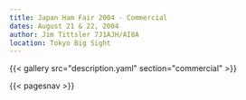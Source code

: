 ```yaml
---
title: Japan Ham Fair 2004 - Commercial
dates: August 21 & 22, 2004
author: Jim Tittsler 7J1AJH/AI8A
location: Tokyo Big Sight
---
```


{{< gallery src="description.yaml" section="commercial" >}}

{{< pagesnav >}}
